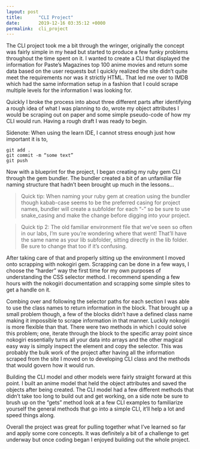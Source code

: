 ```yaml
---
layout: post
title:      "CLI Project"
date:       2019-12-16 03:35:12 +0000
permalink:  cli_project
---
```



The CLI project took me a bit through the wringer, originally the concept was fairly simple in my head but started to produce a few funky problems throughout the time spent on it. I wanted to create a CLI that displayed the information for Paste’s Magazines top 100 anime movies and return some data based on the user requests but I quickly realized the site didn’t quite meet the requirements nor was it strictly HTML. That led me over to IMDB which had the same information setup in a fashion that I could scrape multiple levels for the information I was looking for.

Quickly I broke the process into about three different parts after identifying a rough idea of what I was planning to do, wrote my object attributes I would be scraping out on paper and some simple pseudo-code of how my CLI would run. Having a rough draft I was ready to begin.

Sidenote:  When using the learn IDE, I cannot stress enough just how important it is to,

```
git add .
git commit -m “some text”
git push 

```

Now with a blueprint for the project, I began creating my ruby gem CLI through the gem bundler. The bundler created a bit of an unfamiliar file naming structure that hadn’t been brought up much in the lessons... 

> Quick tip: When naming your ruby gem at creation using the bundler though kabab-case seems to be the preferred casing for project names, bundler will create a subfolder for each “-” so be sure to use snake_casing and make the change before digging into your project.

> Quick tip 2: The old familiar environment file that we’ve seen so often in our labs, I’m sure you’re wondering where that went! That’ll have the same name as your lib subfolder, sitting directly in the lib folder. Be sure to change that too if it’s confusing.
 
After taking care of that and properly sitting up the environment I moved onto scrapping with nokogiri gem. Scrapping can be done in a few ways, I choose the “harder” way the first time for my own purposes of understanding the CSS selector method. I recommend spending a few hours with the nokogiri documentation and scrapping some simple sites to get a handle on it.

Combing over and following the selector paths for each section I was able to use the class names to return information in the block. That brought up a small problem though, a few of the blocks didn’t have a defined class name making it impossible to scrape information in that manner. Luckily nokogiri is more flexible than that. There were two methods in which I could solve this problem; one, iterate through the block to the specific array point since nokogiri essentially turns all your data into arrays and the other magical easy way is simply inspect the element and copy the selector. This was probably the bulk work of the project after having all the information scraped from the site I moved on to developing CLI class and the methods that would govern how it would run.

Building the CLI model and other models were fairly straight forward at this point. I built an anime model that held the object attributes and saved the objects after being created. The CLI model had a few different methods that didn’t take too long to build out and get working, on a side note be sure to brush up on the “gets” method look at a few CLI examples to familiarize yourself the general methods that go into a simple CLI, it’ll help a lot and speed things along.

Overall the project was great for pulling together what I’ve learned so far and apply some core concepts. It was definitely a bit of a challenge to get underway but once coding began I enjoyed building out the whole project.

